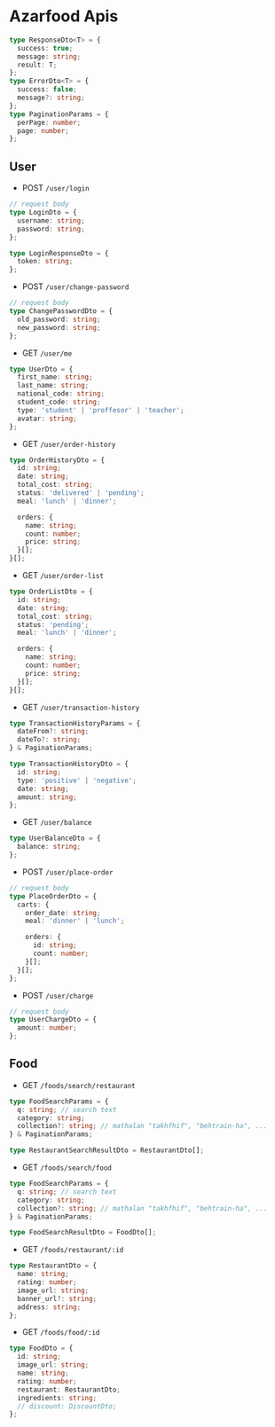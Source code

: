 # Azarfood Apis

```ts
type ResponseDto<T> = {
  success: true;
  message: string;
  result: T;
};
type ErrorDto<T> = {
  success: false;
  message?: string;
};
type PaginationParams = {
  perPage: number;
  page: number;
};
```

## User

- POST `/user/login`

```ts
// request body
type LoginDto = {
  username: string;
  password: string;
};

type LoginResponseDto = {
  token: string;
};
```

- POST `/user/change-password`

```ts
// request body
type ChangePasswordDto = {
  old_password: string;
  new_password: string;
};
```

- GET `/user/me`

```ts
type UserDto = {
  first_name: string;
  last_name: string;
  national_code: string;
  student_code: string;
  type: 'student' | 'proffesor' | 'teacher';
  avatar: string;
};
```

- GET `/user/order-history`

```ts
type OrderHistoryDto = {
  id: string;
  date: string;
  total_cost: string;
  status: 'delivered' | 'pending';
  meal: 'lunch' | 'dinner';

  orders: {
    name: string;
    count: number;
    price: string;
  }[];
}[];
```

- GET `/user/order-list`

```ts
type OrderListDto = {
  id: string;
  date: string;
  total_cost: string;
  status: 'pending';
  meal: 'lunch' | 'dinner';

  orders: {
    name: string;
    count: number;
    price: string;
  }[];
}[];
```

- GET `/user/transaction-history`

```ts
type TransactionHistoryParams = {
  dateFrom?: string;
  dateTo?: string;
} & PaginationParams;

type TransactionHistoryDto = {
  id: string;
  type: 'positive' | 'negative';
  date: string;
  amount: string;
};
```

- GET `/user/balance`

```ts
type UserBalanceDto = {
  balance: string;
};
```

- POST `/user/place-order`

```ts
// request body
type PlaceOrderDto = {
  carts: {
    order_date: string;
    meal: 'dinner' | 'lunch';

    orders: {
      id: string;
      count: number;
    }[];
  }[];
};
```

- POST `/user/charge`

```ts
// request body
type UserChargeDto = {
  amount: number;
};
```

<!---->
<!-- - POST `/user/check-discount-code` -->
<!---->
<!-- ```ts -->
<!-- // request body -->
<!-- type DiscountCodeDto = { -->
<!--   discount_code: string; -->
<!-- }; -->
<!---->
<!-- type DiscountCodeResponse = { -->
<!--   is_valid: boolean; -->
<!--   error_message: string | null; -->
<!-- }; -->
<!-- ``` -->

## Food

<!---->
<!-- - GET `/foods/collections` -->
<!---->
<!--   > baraye mesal `daraye takhfif`, `behtarin ha` va... -->
<!---->
<!-- ```ts -->
<!-- type FoodCollectionsDto = { -->
<!--   label: string; // example: "دارای تخفیف" -->
<!--   filter: string; // example: "?discount=true&tab=restaurant" -->
<!--   restaurants: RestaurantDto[] | null; -->
<!--   foods: FoodDto[] | null; -->
<!--   id: string; -->
<!-- }; -->
<!-- ``` -->

- GET `/foods/search/restaurant`

```ts
type FoodSearchParams = {
  q: string; // search text
  category: string;
  collection?: string; // mathalan "takhfhif", "behtrain-ha", ...
} & PaginationParams;

type RestaurantSearchResultDto = RestaurantDto[];
```

- GET `/foods/search/food`

```ts
type FoodSearchParams = {
  q: string; // search text
  category: string;
  collection?: string; // mathalan "takhfhif", "behtrain-ha", ...
} & PaginationParams;

type FoodSearchResultDto = FoodDto[];
```

- GET `/foods/restaurant/:id`

```ts
type RestaurantDto = {
  name: string;
  rating: number;
  image_url: string;
  banner_url?: string;
  address: string;
};
```

- GET `/foods/food/:id`

```ts
type FoodDto = {
  id: string;
  image_url: string;
  name: string;
  rating: number;
  restaurant: RestaurantDto;
  ingredients: string;
  // discount: DiscountDto;
};
```
